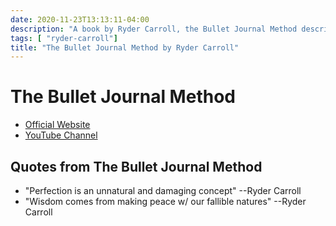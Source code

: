 ```yaml
---
date: 2020-11-23T13:13:11-04:00
description: "A book by Ryder Carroll, the Bullet Journal Method describes an approach to life management through journals"
tags: [ "ryder-carroll"]
title: "The Bullet Journal Method by Ryder Carroll"
---
```


# The Bullet Journal Method

* [Official Website](https://bulletjournal.com/pages/book)
* [YouTube Channel](https://www.youtube.com/bulletjournal)

## Quotes from The Bullet Journal Method

* "Perfection is an unnatural and damaging concept" --Ryder Carroll
* "Wisdom comes from making peace w/ our fallible natures" --Ryder Carroll
